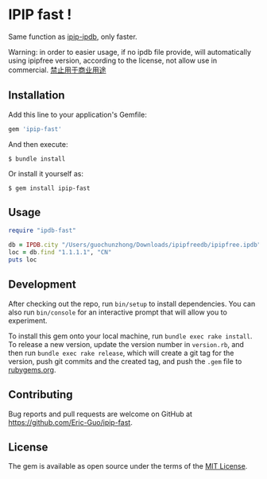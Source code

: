 # IPIP fast !

Same function as [ipip-ipdb](https://github.com/ipipdotnet/ipdb-ruby), only faster.

Warning: in order to easier usage, if no ipdb file provide, will automatically using ipipfree version, according to the license, not allow use in commercial. [禁止用于商业用途](https://www.ipip.net/product/ip.html)


## Installation

Add this line to your application's Gemfile:

```ruby
gem 'ipip-fast'
```

And then execute:

    $ bundle install

Or install it yourself as:

    $ gem install ipip-fast

## Usage

```ruby
require "ipdb-fast"

db = IPDB.city "/Users/guochunzhong/Downloads/ipipfreedb/ipipfree.ipdb"
loc = db.find "1.1.1.1", "CN"
puts loc
```

## Development

After checking out the repo, run `bin/setup` to install dependencies. You can also run `bin/console` for an interactive prompt that will allow you to experiment.

To install this gem onto your local machine, run `bundle exec rake install`. To release a new version, update the version number in `version.rb`, and then run `bundle exec rake release`, which will create a git tag for the version, push git commits and the created tag, and push the `.gem` file to [rubygems.org](https://rubygems.org).

## Contributing

Bug reports and pull requests are welcome on GitHub at https://github.com/Eric-Guo/ipip-fast.

## License

The gem is available as open source under the terms of the [MIT License](https://opensource.org/licenses/MIT).
